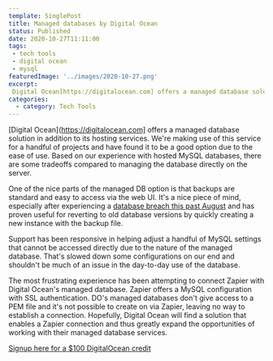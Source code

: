 ```yaml
---
template: SinglePost
title: Managed databases by Digital Ocean   
status: Published
date: 2020-10-27T11:11:00
tags:
 - tech tools
 - digital ocean
 - mysql
featuredImage: '../images/2020-10-27.png'
excerpt:
 Digital Ocean[https://digitalocean.com] offers a managed database solution in addition to its hosting services. We're making use of this service for a handful of projects and have found it to be a good option due to the ease of use. Based on our experience with hosted MySQL databases, there are some tradeoffs compared to managing the database directly on the server.  
categories:
  - category: Tech Tools
---
```

[Digital Ocean](https://digitalocean.com] offers a managed database solution in addition to its hosting services. We're making use of this service for a handful of projects and have found it to be a good option due to the ease of use. Based on our experience with hosted MySQL databases, there are some tradeoffs compared to managing the database directly on the server.  

One of the nice parts of the managed DB option is that backups are standard and easy to access via the web UI. It's a nice piece of mind, especially after experiencing a [database breach this past August](https://ecomloop.com/posts/database-breach-with-bitcoin-ransom-demand/) and has proven useful for reverting to old database versions by quickly creating a new instance with the backup file.

Support has been responsive in helping adjust a handful of MySQL settings that cannot be accessed directly due to the nature of the managed database. That's slowed down some configurations on our end and shouldn't be much of an issue in the day-to-day use of the database.

The most frustrating experience has been attempting to connect Zapier with Digital Ocean's managed database. Zapier offers a MySQL configuration with SSL authentication. DO's managed databases don't give access to a PEM file and it's not possible to create on via Zapier, leaving no way to establish a connection. Hopefully, Digital Ocean will find a solution that enables a Zapier connection and thus greatly expand the opportunities of working with their managed database services.

[Signup here for a $100 DigitalOcean credit](https://m.do.co/c/5a3ee4ecd09a)
